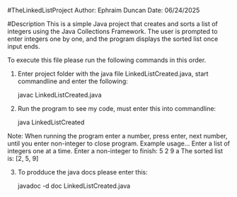 #TheLinkedListProject
Author: Ephraim Duncan
Date: 06/24/2025

#Description
This is a simple Java project that creates and sorts a list of integers using the Java Collections Framework. The user is prompted to enter integers one by one, and the program displays the sorted list once input ends.


To execute this file please run the following commands in this order.

1. Enter project folder with the java file LinkedListCreated.java, start commandline and enter the following:
   
    javac LinkedListCreated.java

2. Run the program to see my code, must enter this into commandline:
   
   java LinkedListCreated

Note: When running the program enter a number, press enter, next number, until you enter non-integer to close program.
Example usage...
Enter a list of integers one at a time. Enter a non-integer to finish:
5
2
9
a
The sorted list is: [2, 5, 9]


3. To prodduce the java docs please enter this:
   
   javadoc -d doc LinkedListCreated.java
